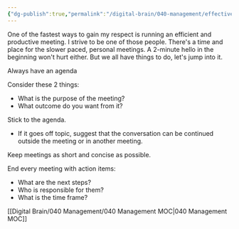 ```yaml
---
{"dg-publish":true,"permalink":"/digital-brain/040-management/effective-meetings/"}
---
```


One of the fastest ways to gain my respect is running an efficient and productive meeting. I strive to be one of those people. There's a time and place for the slower paced, personal meetings. A 2-minute hello in the beginning won't hurt either. But we all have things to do, let's jump into it.

Always have an agenda

Consider these 2 things:
- What is the purpose of the meeting?
- What outcome do you want from it?

Stick to the agenda.
- If it goes off topic, suggest that the conversation can be continued outside the meeting or in another meeting.

Keep meetings as short and concise as possible.

End every meeting with action items:
- What are the next steps?
- Who is responsible for them?
- What is the time frame?

[[Digital Brain/040 Management/040 Management MOC\|040 Management MOC]]